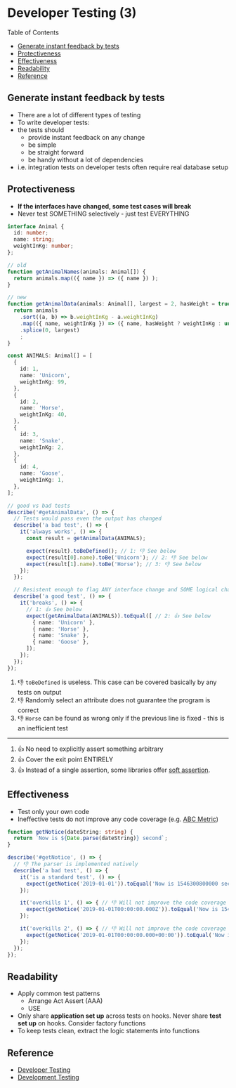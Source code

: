 # Developer Testing (3) <!-- omit in toc -->

Table of Contents

- [Generate instant feedback by tests](#generate-instant-feedback-by-tests)
- [Protectiveness](#protectiveness)
- [Effectiveness](#effectiveness)
- [Readability](#readability)
- [Reference](#reference)

## Generate instant feedback by tests

- There are a lot of different types of testing
- To write developer tests:
- the tests should
  - provide instant feedback on any change
  - be simple
  - be straight forward
  - be handy without a lot of dependencies
- i.e. integration tests on developer tests often require real database setup

## Protectiveness

- **If the interfaces have changed, some test cases will break**
- Never test SOMETHING selectively - just test EVERYTHING

```typescript
interface Animal {
  id: number;
  name: string;
  weightInKg: number;
};

// old
function getAnimalNames(animals: Animal[]) {
  return animals.map(({ name }) => ({ name }) );
}

// new
function getAnimalData(animals: Animal[], largest = 2, hasWeight = true) {
  return animals
    .sort((a, b) => b.weightInKg - a.weightInKg)
    .map(({ name, weightInKg }) => ({ name, hasWeight ? weightInKg : undefined }))
    .splice(0, largest)
    ;
}

const ANIMALS: Animal[] = [
  {
    id: 1,
    name: 'Unicorn',
    weightInKg: 99,
  },
  {
    id: 2,
    name: 'Horse',
    weightInKg: 40,
  },
  {
    id: 3,
    name: 'Snake',
    weightInKg: 2,
  },
  {
    id: 4,
    name: 'Goose',
    weightInKg: 1,
  },
];

// good vs bad tests
describe('#getAnimalData', () => {
  // Tests would pass even the output has changed
  describe('a bad test', () => {
    it('always works', () => {
      const result = getAnimalData(ANIMALS);

      expect(result).toBeDefined(); // 1: 👎 See below
      expect(result[0].name).toBe('Unicorn'); // 2: 👎 See below
      expect(result[1].name).toBe('Horse'); // 3: 👎 See below
    });
  });

  // Resistent enough to flag ANY interface change and SOME logical change
  describe('a good test', () => {
    it('breaks', () => {
      // 1: 👍 See below
      expect(getAnimalData(ANIMALS)).toEqual([ // 2: 👍 See below
        { name: 'Unicorn' },
        { name: 'Horse' },
        { name: 'Snake' },
        { name: 'Goose' },
      ]);
    });
  });
});
```

1. 👎 `toBeDefined` is useless. This case can be covered basically by any tests on output
2. 👎 Randomly select an attribute does not guarantee the program is correct
3. 👎 `Horse` can be found as wrong only if the previous line is fixed - this is an inefficient test

---

1. 👍 No need to explicitly assert something arbitrary
2. 👍 Cover the exit point ENTIRELY
3. 👍 Instead of a single assertion, some libraries offer [soft assertion](https://playwright.dev/docs/test-assertions#soft-assertions).

## Effectiveness

- Test only your own code
- Ineffective tests do not improve any code coverage (e.g. [ABC Metric](https://en.wikipedia.org/wiki/ABC_Software_Metric))

```typescript
function getNotice(dateString: string) {
  return `Now is ${Date.parse(dateString)} second`;
}

describe('#getNotice', () => {
  // 👎 The parser is implemented natively
  describe('a bad test', () => {
    it('is a standard test', () => {
      expect(getNotice('2019-01-01')).toEqual('Now is 1546300800000 second');
    });

    it('overkills 1', () => { // 👎 Will not improve the code coverage
      expect(getNotice('2019-01-01T00:00:00.000Z')).toEqual('Now is 1546300800000 second');
    });

    it('overkills 2', () => { // 👎 Will not improve the code coverage
      expect(getNotice('2019-01-01T00:00:00.000+00:00')).toEqual('Now is 1546300800000 second');
    });
  });
});
```

## Readability

- Apply common test patterns
  - Arrange Act Assert (AAA)
  - USE
- Only share **application set up** across tests on hooks. Never share **test set up** on hooks. Consider factory functions
- To keep tests clean, extract the logic statements into functions

## Reference

- [Developer Testing](https://developertesting.rocks "https://developertesting.rocks")
- [Development Testing](https://en.wikipedia.org/wiki/Development_testing "https://en.wikipedia.org/wiki/Development_testing")
